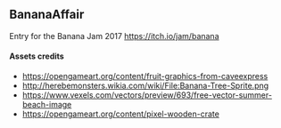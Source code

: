 ## BananaAffair

Entry for the Banana Jam 2017 https://itch.io/jam/banana

#### Assets credits

 * https://opengameart.org/content/fruit-graphics-from-caveexpress
 * http://herebemonsters.wikia.com/wiki/File:Banana-Tree-Sprite.png
 * https://www.vexels.com/vectors/preview/693/free-vector-summer-beach-image
 * https://opengameart.org/content/pixel-wooden-crate



